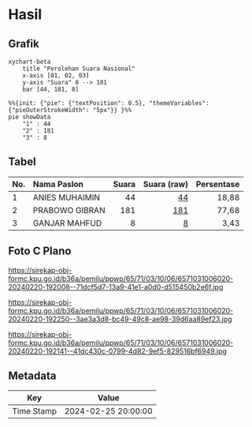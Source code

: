 # Hasil

## Grafik

```mermaid
xychart-beta
    title "Perolehan Suara Nasional"
    x-axis [01, 02, 03]
    y-axis "Suara" 0 --> 181
    bar [44, 181, 8]
```

```mermaid
%%{init: {"pie": {"textPosition": 0.5}, "themeVariables": {"pieOuterStrokeWidth": "5px"}} }%%
pie showData
    "1" : 44
    "2" : 181
    "3" : 8
```

## Tabel

| No. | Nama Paslon    | Suara | Suara (raw) | Persentase |
|:--- |:-------------- | -----:| -----------:| ----------:|
| 1   | ANIES MUHAIMIN | 44    | [44][p-1]   | 18,88      |
| 2   | PRABOWO GIBRAN | 181   | [181][p-2]  | 77,68      |
| 3   | GANJAR MAHFUD  | 8     | [8][p-3]    | 3,43       |


[p-1]: https://github.com/gigit-pemilu/pemilu-2024/blob/main/pilpres/hitung-suara/sub/65-kalimantan-utara/sub/71-kota-tarakan/sub/03-tarakan-timur/sub/1006-pantai-amal/sub/020-tps/sub/paslon-1.txt
[p-2]: https://github.com/gigit-pemilu/pemilu-2024/blob/main/pilpres/hitung-suara/sub/65-kalimantan-utara/sub/71-kota-tarakan/sub/03-tarakan-timur/sub/1006-pantai-amal/sub/020-tps/sub/paslon-2.txt
[p-3]: https://github.com/gigit-pemilu/pemilu-2024/blob/main/pilpres/hitung-suara/sub/65-kalimantan-utara/sub/71-kota-tarakan/sub/03-tarakan-timur/sub/1006-pantai-amal/sub/020-tps/sub/paslon-3.txt

## Foto C Plano

https://sirekap-obj-formc.kpu.go.id/b36a/pemilu/ppwp/65/71/03/10/06/6571031006020-20240220-192008--71dcf5d7-13a9-41e1-a0d0-d515450b2e6f.jpg

https://sirekap-obj-formc.kpu.go.id/b36a/pemilu/ppwp/65/71/03/10/06/6571031006020-20240220-192250--3ae3a3d8-bc49-49c8-ae98-39d6aa89ef23.jpg

https://sirekap-obj-formc.kpu.go.id/b36a/pemilu/ppwp/65/71/03/10/06/6571031006020-20240220-192141--41dc430c-0799-4d82-9ef5-829516bf6949.jpg


## Metadata

| Key        | Value               |
| ---------- | ------------------- |
| Time Stamp | 2024-02-25 20:00:00 |



